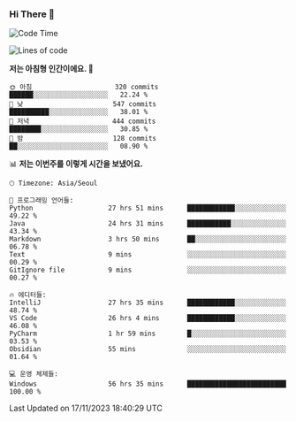 ### Hi There 👋


<!---
- 👋 Hi, I’m @muyaaho
- 👀 I’m interested in ...
- 🌱 I’m currently learning ...
- 💞️ I’m looking to collaborate on ...
- 📫 How to reach me ...
--->
<!--- plz
muyaaho/muyaaho is a ✨ special ✨ repository because its `README.md` (this file) appears on your GitHub profile.
You can click the Preview link to take a look at your changes.
<a href="https://hits.seeyoufarm.com"><img src="https://hits.seeyoufarm.com/api/count/incr/badge.svg?url=https%3A%2F%2Fgithub.com%2Fejaman&count_bg=%23000000&title_bg=%23000000&icon=github.svg&icon_color=%23FFFFFF&title=Github&edge_flat=true"/></a>
   --->
   
<!--START_SECTION:waka-->
![Code Time](http://img.shields.io/badge/Code%20Time-198%20hrs%2055%20mins-blue)

![Lines of code](https://img.shields.io/badge/%EC%A0%80%EB%8A%94%20%EC%97%AC%ED%83%9C%EA%B9%8C%EC%A7%80%20-613.0%20thousand%20%EC%A4%84%EC%9D%98%20%EC%BD%94%EB%93%9C%EB%A5%BC%20%EC%9E%91%EC%84%B1%ED%96%88%EC%96%B4%EC%9A%94.-blue)

**저는 아침형 인간이에요. 🐤** 

```text
🌞 아침                     320 commits         ██████░░░░░░░░░░░░░░░░░░░   22.24 % 
🌆 낮　                     547 commits         ██████████░░░░░░░░░░░░░░░   38.01 % 
🌃 저녁                     444 commits         ████████░░░░░░░░░░░░░░░░░   30.85 % 
🌙 밤　                     128 commits         ██░░░░░░░░░░░░░░░░░░░░░░░   08.90 % 
```


📊 **저는 이번주를 이렇게 시간을 보냈어요.** 

```text
🕑︎ Timezone: Asia/Seoul

💬 프로그래밍 언어들: 
Python                   27 hrs 51 mins      ████████████░░░░░░░░░░░░░   49.22 % 
Java                     24 hrs 31 mins      ███████████░░░░░░░░░░░░░░   43.34 % 
Markdown                 3 hrs 50 mins       ██░░░░░░░░░░░░░░░░░░░░░░░   06.78 % 
Text                     9 mins              ░░░░░░░░░░░░░░░░░░░░░░░░░   00.29 % 
GitIgnore file           9 mins              ░░░░░░░░░░░░░░░░░░░░░░░░░   00.27 % 

🔥 에디터들: 
IntelliJ                 27 hrs 35 mins      ████████████░░░░░░░░░░░░░   48.74 % 
VS Code                  26 hrs 4 mins       ████████████░░░░░░░░░░░░░   46.08 % 
PyCharm                  1 hr 59 mins        █░░░░░░░░░░░░░░░░░░░░░░░░   03.53 % 
Obsidian                 55 mins             ░░░░░░░░░░░░░░░░░░░░░░░░░   01.64 % 

💻 운영 체제들: 
Windows                  56 hrs 35 mins      █████████████████████████   100.00 % 
```


 Last Updated on 17/11/2023 18:40:29 UTC
<!--END_SECTION:waka-->

